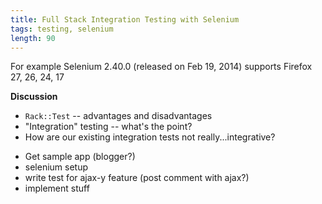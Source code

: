 ```yaml
---
title: Full Stack Integration Testing with Selenium
tags: testing, selenium
length: 90
---
```


For example Selenium 2.40.0 (released on Feb 19, 2014) supports Firefox 27, 26, 24, 17

__Discussion__

* `Rack::Test` -- advantages and disadvantages
* "Integration" testing -- what's the point?
* How are our existing integration tests not really...integrative?

- Get sample app (blogger?)
- selenium setup
- write test for ajax-y feature (post comment with ajax?)
- implement stuff

